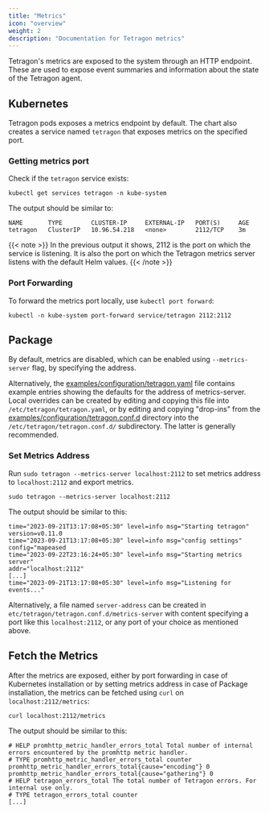 ```yaml
---
title: "Metrics"
icon: "overview"
weight: 2
description: "Documentation for Tetragon metrics"
---
```


Tetragon's metrics are exposed to the system through an HTTP endpoint. These
are used to expose event summaries and information about the state of the
Tetragon agent.

## Kubernetes

Tetragon pods exposes a metrics endpoint by default. The chart also creates a
service named `tetragon` that exposes metrics on the specified port.

### Getting metrics port

Check if the `tetragon` service exists:

```shell-session
kubectl get services tetragon -n kube-system
```

The output should be similar to:
```
NAME       TYPE        CLUSTER-IP     EXTERNAL-IP   PORT(S)     AGE
tetragon   ClusterIP   10.96.54.218   <none>        2112/TCP    3m
```

{{< note >}}
In the previous output it shows, 2112 is the port on which the service is
listening. It is also the port on which the Tetragon metrics server listens
with the default Helm values.
{{< /note >}}

### Port Forwarding

To forward the metrics port locally, use `kubectl port forward`:

```shell-session
kubectl -n kube-system port-forward service/tetragon 2112:2112
```

## Package

By default, metrics are disabled, which can be enabled using `--metrics-server`
flag, by specifying the address.

Alternatively, the [examples/configuration/tetragon.yaml](https://github.com/cilium/tetragon/blob/main/examples/configuration/tetragon.yaml)
file contains example entries showing the defaults for the address of
metrics-server. Local overrides can be created by editing and copying this file
into `/etc/tetragon/tetragon.yaml`, or by editing and copying "drop-ins" from
the [examples/configuration/tetragon.conf.d](https://github.com/cilium/tetragon/tree/main/examples/configuration/tetragon.conf.d)
directory into the `/etc/tetragon/tetragon.conf.d/` subdirectory. The latter is
generally recommended.

### Set Metrics Address

Run `sudo tetragon --metrics-server localhost:2112` to set metrics address to `localhost:2112` and export metrics.

```shell-session
sudo tetragon --metrics-server localhost:2112
```

The output should be similar to this:

```
time="2023-09-21T13:17:08+05:30" level=info msg="Starting tetragon"
version=v0.11.0
time="2023-09-21T13:17:08+05:30" level=info msg="config settings"
config="mapeased
time="2023-09-22T23:16:24+05:30" level=info msg="Starting metrics server"
addr="localhost:2112"
[...]
time="2023-09-21T13:17:08+05:30" level=info msg="Listening for events..."
```

Alternatively, a file named `server-address` can be created in `etc/tetragon/tetragon.conf.d/metrics-server` with content specifying
a port like this `localhost:2112`, or any port of your choice as mentioned
above.

## Fetch the Metrics

After the metrics are exposed, either by port forwarding in case of
Kubernetes installation or by setting metrics address in case of Package
installation, the metrics can be fetched using
`curl` on `localhost:2112/metrics`:

```shell-session
curl localhost:2112/metrics
```

The output should be similar to this:
```
# HELP promhttp_metric_handler_errors_total Total number of internal errors encountered by the promhttp metric handler.
# TYPE promhttp_metric_handler_errors_total counter
promhttp_metric_handler_errors_total{cause="encoding"} 0
promhttp_metric_handler_errors_total{cause="gathering"} 0
# HELP tetragon_errors_total The total number of Tetragon errors. For internal use only.
# TYPE tetragon_errors_total counter
[...]
```

